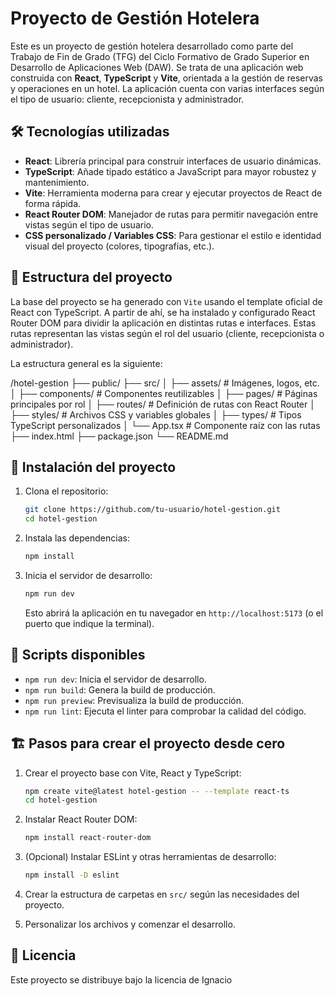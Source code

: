 # Proyecto de Gestión Hotelera

Este es un proyecto de gestión hotelera desarrollado como parte del Trabajo de Fin de Grado (TFG) del Ciclo Formativo de Grado Superior en Desarrollo de Aplicaciones Web (DAW). Se trata de una aplicación web construida con **React**, **TypeScript** y **Vite**, orientada a la gestión de reservas y operaciones en un hotel. La aplicación cuenta con varias interfaces según el tipo de usuario: cliente, recepcionista y administrador.

## 🛠 Tecnologías utilizadas

- **React**: Librería principal para construir interfaces de usuario dinámicas.
- **TypeScript**: Añade tipado estático a JavaScript para mayor robustez y mantenimiento.
- **Vite**: Herramienta moderna para crear y ejecutar proyectos de React de forma rápida.
- **React Router DOM**: Manejador de rutas para permitir navegación entre vistas según el tipo de usuario.
- **CSS personalizado / Variables CSS**: Para gestionar el estilo e identidad visual del proyecto (colores, tipografías, etc.).

## 🧱 Estructura del proyecto

La base del proyecto se ha generado con `Vite` usando el template oficial de React con TypeScript. A partir de ahí, se ha instalado y configurado React Router DOM para dividir la aplicación en distintas rutas e interfaces. Estas rutas representan las vistas según el rol del usuario (cliente, recepcionista o administrador).

La estructura general es la siguiente:

/hotel-gestion
├── public/
├── src/
│ ├── assets/ # Imágenes, logos, etc.
│ ├── components/ # Componentes reutilizables
│ ├── pages/ # Páginas principales por rol
│ ├── routes/ # Definición de rutas con React Router
│ ├── styles/ # Archivos CSS y variables globales
│ ├── types/ # Tipos TypeScript personalizados
│ └── App.tsx # Componente raíz con las rutas
├── index.html
├── package.json
└── README.md


## 🔌 Instalación del proyecto

1. Clona el repositorio:

   ```bash
   git clone https://github.com/tu-usuario/hotel-gestion.git
   cd hotel-gestion
   ```

2. Instala las dependencias:

   ```bash
   npm install
   ```

3. Inicia el servidor de desarrollo:

   ```bash
   npm run dev
   ```

   Esto abrirá la aplicación en tu navegador en `http://localhost:5173` (o el puerto que indique la terminal).

## 🚀 Scripts disponibles

- `npm run dev`: Inicia el servidor de desarrollo.
- `npm run build`: Genera la build de producción.
- `npm run preview`: Previsualiza la build de producción.
- `npm run lint`: Ejecuta el linter para comprobar la calidad del código.

## 🏗️ Pasos para crear el proyecto desde cero

1. Crear el proyecto base con Vite, React y TypeScript:

   ```bash
   npm create vite@latest hotel-gestion -- --template react-ts
   cd hotel-gestion
   ```

2. Instalar React Router DOM:

   ```bash
   npm install react-router-dom
   ```

3. (Opcional) Instalar ESLint y otras herramientas de desarrollo:

   ```bash
   npm install -D eslint
   ```

4. Crear la estructura de carpetas en `src/` según las necesidades del proyecto.

5. Personalizar los archivos y comenzar el desarrollo.

## 📄 Licencia

Este proyecto se distribuye bajo la licencia de Ignacio
